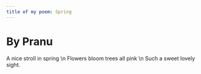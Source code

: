```yaml
---
title of my poem: Spring
---
```


# By Pranu 

A nice stroll in spring \n
Flowers bloom trees all pink \n
Such a sweet lovely sight.